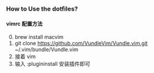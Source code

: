### How to Use the dotfiles?

#### vimrc 配置方法

0. brew install macvim
1. git clone https://github.com/VundleVim/Vundle.vim.git ~/.vim/bundle/Vundle.vim
2. 接着 vim
3. 输入 :plugininstall 安装插件即可



